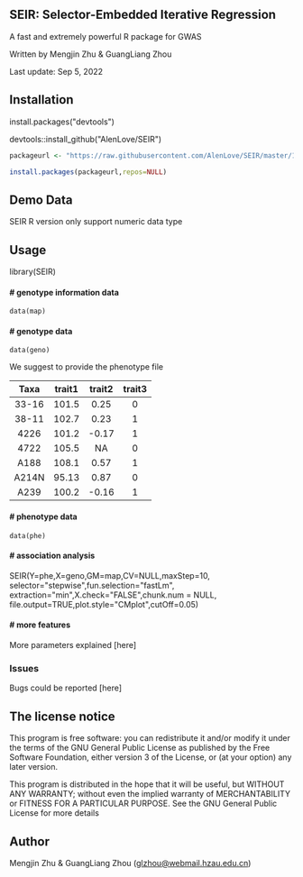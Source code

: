 ## SEIR: Selector-Embedded Iterative Regression
   A fast and extremely powerful R package for GWAS
  
   Written by Mengjin Zhu & GuangLiang Zhou
  
   Last update: Sep 5, 2022
## Installation
   install.packages("devtools")

   devtools::install_github("AlenLove/SEIR")
   ```R
   packageurl <- "https://raw.githubusercontent.com/AlenLove/SEIR/master/1.1.0/SEIR_1.1.0.zip"
   
   install.packages(packageurl,repos=NULL)
   ```

## Demo Data
   SEIR R version only support numeric data type
## Usage
   library(SEIR)

#### # genotype information data
    data(map)
#### # genotype data
    data(geno)
We suggest to provide the phenotype file

| Taxa | trait1 | trait2 | trait3 |
| :---: | :---: |:---: |:---: |
|33-16|101.5|0.25|0|
|38-11|	102.7|0.23|1|
|4226	|101.2|-0.17|1|
|4722|	105.5|NA|0|
|A188	|108.1|0.57|1|
|A214N|	95.13|0.87|0|
|A239	|100.2|-0.16|1|

#### # phenotype data
    data(phe)
#### # association analysis
SEIR(Y=phe,X=geno,GM=map,CV=NULL,maxStep=10,
    selector="stepwise",fun.selection="fastLm",
    extraction="min",X.check="FALSE",chunk.num = NULL,
    file.output=TRUE,plot.style="CMplot",cutOff=0.05)
#### # more features   
More parameters explained [here]
### Issues
Bugs could be reported [here]
## The license notice
This program is free software: you can redistribute it and/or modify it under the terms of the GNU General Public License as published by the Free Software Foundation, either version 3 of the License, or (at your option) any later version.

This program is distributed in the hope that it will be useful, but WITHOUT ANY WARRANTY; without even the implied warranty of MERCHANTABILITY or FITNESS FOR A PARTICULAR PURPOSE. See the GNU General Public License for more details
## Author
Mengjin Zhu & GuangLiang Zhou (glzhou@webmail.hzau.edu.cn)
